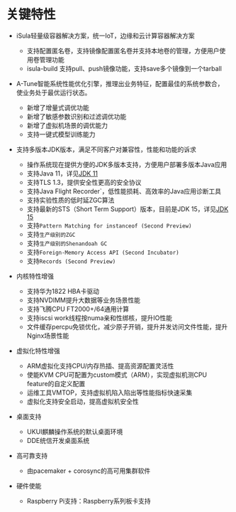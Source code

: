 # 关键特性<a name="ZH-CN_TOPIC_0228254580"></a>

-   iSula轻量级容器解决方案，统一IoT，边缘和云计算容器解决方案
    -   支持配置匿名卷，支持镜像配置匿名卷并支持本地卷的管理，方便用户使用卷管理功能
    -   isula-build 支持pull、push镜像功能，支持save多个镜像到一个tarball


-   A-Tune智能系统性能优化引擎，推理出业务特征，配置最佳的系统参数合，使业务处于最优运行状态。
    -   新增了增量式调优功能
    -   新增了敏感参数识别和过滤调优功能
    -   新增了虚拟机场景的调优能力
    -   支持一键式模型训练能力


-   支持多版本JDK版本，满足不同客户对兼容性，性能和功能的诉求
    -   操作系统现在提供方便的JDK多版本支持，方便用户部署多版本Java应用
    -   支持Java 11，详见[JDK 11](http://openjdk.java.net/projects/jdk/11/)
    -   支持TLS 1.3，提供安全性更高的安全协议
    -   支持Java Flight Recorder`，低性能损耗、高效率的Java应用诊断工具
    -   支持实验性质的低时延ZGC算法
    -   支持最新的STS（Short Term Support）版本，目前是JDK 15，详见[JDK 15](http://openjdk.java.net/projects/jdk/15/)
    -   支持`Pattern Matching for instanceof (Second Preview)`
    -   支持`生产级别的ZGC`
    -   支持`生产级别的Shenandoah GC`
    -   支持`Foreign-Memory Access API (Second Incubator)`
    -   支持`Records (Second Preview)`

 
-   内核特性增强
    -   支持华为1822 HBA卡驱动
    -   支持NVDIMM提升大数据等业务场景性能
    -   支持飞腾CPU FT2000+/64通用计算
    -   支持iscsi work线程按numa亲和性绑核，提升IO性能
    -   文件缓存percpu免锁优化，减少原子开销，提升并发访问文件性能，提升Nginx场景性能


-   虚拟化特性增强
    -   ARM虚拟化支持CPU/内存热插、提高资源配置灵活性
    -   使能KVM CPU可配置为custom模式（ARM），实现虚拟机测CPU feature的自定义配置
    -   运维工具VMTOP，支持虚拟机陷入陷出等性能指标快速采集
    -   虚拟化支持安全启动，提高虚拟机安全性


-   桌面支持
    -   UKUI麒麟操作系统的默认桌面环境
    -   DDE统信开发桌面系统


-   高可靠支持
    -   由pacemaker + corosync的高可用集群软件


-   硬件使能
    -   Raspberry Pi支持：Raspberry系列板卡支持